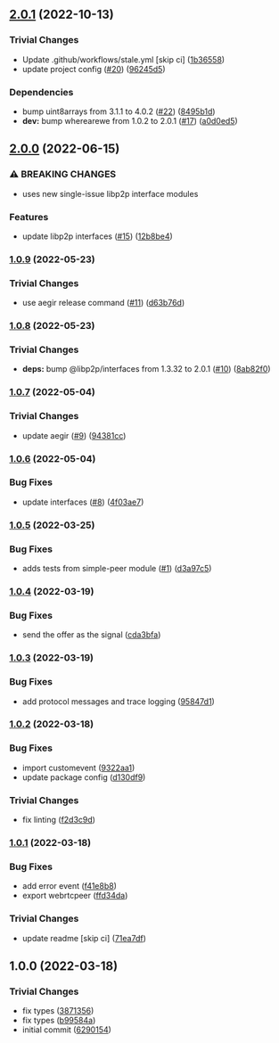 ## [2.0.1](https://github.com/libp2p/js-libp2p-webrtc-peer/compare/v2.0.0...v2.0.1) (2022-10-13)


### Trivial Changes

* Update .github/workflows/stale.yml [skip ci] ([1b36558](https://github.com/libp2p/js-libp2p-webrtc-peer/commit/1b3655874307e20bc683427250cd78e4554e42a2))
* update project config ([#20](https://github.com/libp2p/js-libp2p-webrtc-peer/issues/20)) ([96245d5](https://github.com/libp2p/js-libp2p-webrtc-peer/commit/96245d5d420da22a07746bbc1266a822dbd02e77))


### Dependencies

* bump uint8arrays from 3.1.1 to 4.0.2 ([#22](https://github.com/libp2p/js-libp2p-webrtc-peer/issues/22)) ([8495b1d](https://github.com/libp2p/js-libp2p-webrtc-peer/commit/8495b1db1a2a2094f9bffae67cb1d9d68fe3661b))
* **dev:** bump wherearewe from 1.0.2 to 2.0.1 ([#17](https://github.com/libp2p/js-libp2p-webrtc-peer/issues/17)) ([a0d0ed5](https://github.com/libp2p/js-libp2p-webrtc-peer/commit/a0d0ed53f8187da7469282472f96c4dcedc65420))

## [2.0.0](https://github.com/libp2p/js-libp2p-webrtc-peer/compare/v1.0.9...v2.0.0) (2022-06-15)


### ⚠ BREAKING CHANGES

* uses new single-issue libp2p interface modules

### Features

* update libp2p interfaces ([#15](https://github.com/libp2p/js-libp2p-webrtc-peer/issues/15)) ([12b8be4](https://github.com/libp2p/js-libp2p-webrtc-peer/commit/12b8be4245e74e74e3392d4186f8bb3acb487a78))

### [1.0.9](https://github.com/libp2p/js-libp2p-webrtc-peer/compare/v1.0.8...v1.0.9) (2022-05-23)


### Trivial Changes

* use aegir release command ([#11](https://github.com/libp2p/js-libp2p-webrtc-peer/issues/11)) ([d63b76d](https://github.com/libp2p/js-libp2p-webrtc-peer/commit/d63b76daa1e0d6652541afb1248eb49d4cb9e5ea))

### [1.0.8](https://github.com/libp2p/js-libp2p-webrtc-peer/compare/v1.0.7...v1.0.8) (2022-05-23)


### Trivial Changes

* **deps:** bump @libp2p/interfaces from 1.3.32 to 2.0.1 ([#10](https://github.com/libp2p/js-libp2p-webrtc-peer/issues/10)) ([8ab82f0](https://github.com/libp2p/js-libp2p-webrtc-peer/commit/8ab82f00667ce2b88fc5fa72016070fe95ea4cfb))

### [1.0.7](https://github.com/libp2p/js-libp2p-webrtc-peer/compare/v1.0.6...v1.0.7) (2022-05-04)


### Trivial Changes

* update aegir ([#9](https://github.com/libp2p/js-libp2p-webrtc-peer/issues/9)) ([94381cc](https://github.com/libp2p/js-libp2p-webrtc-peer/commit/94381cc2a31289bcbf2115745484cad0d97a4719))

### [1.0.6](https://github.com/libp2p/js-libp2p-webrtc-peer/compare/v1.0.5...v1.0.6) (2022-05-04)


### Bug Fixes

* update interfaces ([#8](https://github.com/libp2p/js-libp2p-webrtc-peer/issues/8)) ([4f03ae7](https://github.com/libp2p/js-libp2p-webrtc-peer/commit/4f03ae7cf31a45928845622016321b80e7071625))

### [1.0.5](https://github.com/libp2p/js-libp2p-webrtc-peer/compare/v1.0.4...v1.0.5) (2022-03-25)


### Bug Fixes

* adds tests from simple-peer module ([#1](https://github.com/libp2p/js-libp2p-webrtc-peer/issues/1)) ([d3a97c5](https://github.com/libp2p/js-libp2p-webrtc-peer/commit/d3a97c5c0380bd7c7d8ed87651704c92e18423c6))

### [1.0.4](https://github.com/libp2p/js-libp2p-webrtc-peer/compare/v1.0.3...v1.0.4) (2022-03-19)


### Bug Fixes

* send the offer as the signal ([cda3bfa](https://github.com/libp2p/js-libp2p-webrtc-peer/commit/cda3bfa2999ebba5c10a500277bc6a35d3fc4d90))

### [1.0.3](https://github.com/libp2p/js-libp2p-webrtc-peer/compare/v1.0.2...v1.0.3) (2022-03-19)


### Bug Fixes

* add protocol messages and trace logging ([95847d1](https://github.com/libp2p/js-libp2p-webrtc-peer/commit/95847d1b22a242a9da25191aa57f4f28177cf29d))

### [1.0.2](https://github.com/libp2p/js-libp2p-webrtc-peer/compare/v1.0.1...v1.0.2) (2022-03-18)


### Bug Fixes

* import customevent ([9322aa1](https://github.com/libp2p/js-libp2p-webrtc-peer/commit/9322aa18c7916e05b8287799977562194cff9684))
* update package config ([d130df9](https://github.com/libp2p/js-libp2p-webrtc-peer/commit/d130df91dba155210fe07923b7f985c21725373a))


### Trivial Changes

* fix linting ([f2d3c9d](https://github.com/libp2p/js-libp2p-webrtc-peer/commit/f2d3c9d93a2a697cc9187d0688fd047714cd980e))

### [1.0.1](https://github.com/libp2p/js-libp2p-webrtc-peer/compare/v1.0.0...v1.0.1) (2022-03-18)


### Bug Fixes

* add error event ([f41e8b8](https://github.com/libp2p/js-libp2p-webrtc-peer/commit/f41e8b8d924815a617d9cc353808b0272e06bf6c))
* export webrtcpeer ([ffd34da](https://github.com/libp2p/js-libp2p-webrtc-peer/commit/ffd34da353194a2175f5869aedf646d55fbb4b71))


### Trivial Changes

* update readme [skip ci] ([71ea7df](https://github.com/libp2p/js-libp2p-webrtc-peer/commit/71ea7dfe205c660ce0bf4bc6d2945bfc0d5d257a))

## 1.0.0 (2022-03-18)


### Trivial Changes

* fix types ([3871356](https://github.com/libp2p/js-libp2p-webrtc-peer/commit/387135651242f9a4dc6a7ad72f8ae6de13715c84))
* fix types ([b99584a](https://github.com/libp2p/js-libp2p-webrtc-peer/commit/b99584ade619983ae2525a37e9622745a0b50f99))
* initial commit ([6290154](https://github.com/libp2p/js-libp2p-webrtc-peer/commit/62901541e2c30a5a14a500d45deec41fbf28da98))
